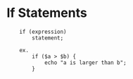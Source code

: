 # If Statements

		if (expression)
			statement;

		ex.
			if ($a > $b) {
				echo "a is larger than b";	
			}

